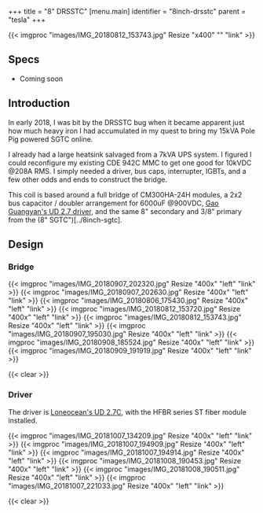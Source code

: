 +++
title = "8\" DRSSTC"
[menu.main]
identifier = "8inch-drsstc"
parent = "tesla"
+++

{{< imgproc "images/IMG_20180812_153743.jpg" Resize "x400" "" "link" >}}

## Specs

* Coming soon

## Introduction

In early 2018, I was bit by the DRSSTC bug when it became apparent just how
much heavy iron I had accumulated in my quest to bring my 15kVA Pole Pig
powered SGTC online.

I already had a large heatsink salvaged from a 7kVA UPS system. I figured I
could reconfigure my existing CDE 942C MMC to get one good for 10kVDC @208A
RMS. I simply needed a driver, bus caps, interrupter, IGBTs, and a few other
odds and ends to construct the bridge.

This coil is based around a full bridge of CM300HA-24H modules, a 2x2 bus
capacitor / doubler arrangement for 6000uF @900VDC, [Gao Guangyan's UD 2.7
driver](http://www.loneoceans.com/labs/ud27/), and the same 8" secondary and
3/8" primary from the (8" SGTC")[../8inch-sgtc].

## Design

### Bridge

{{< imgproc "images/IMG_20180907_202320.jpg" Resize "400x" "left" "link" >}}
{{< imgproc "images/IMG_20180907_202630.jpg" Resize "400x" "left" "link" >}}
{{< imgproc "images/IMG_20180806_175430.jpg" Resize "400x" "left" "link" >}}
{{< imgproc "images/IMG_20180812_153720.jpg" Resize "400x" "left" "link" >}}
{{< imgproc "images/IMG_20180812_153743.jpg" Resize "400x" "left" "link" >}}
{{< imgproc "images/IMG_20180907_195030.jpg" Resize "400x" "left" "link" >}}
{{< imgproc "images/IMG_20180908_185524.jpg" Resize "400x" "left" "link" >}}
{{< imgproc "images/IMG_20180909_191919.jpg" Resize "400x" "left" "link" >}}

{{< clear >}}

### Driver

The driver is [Loneocean's UD 2.7C](http://www.loneoceans.com/labs/ud27/), with
the HFBR series ST fiber module installed.

{{< imgproc "images/IMG_20181007_134209.jpg" Resize "400x" "left" "link" >}}
{{< imgproc "images/IMG_20181007_194909.jpg" Resize "400x" "left" "link" >}}
{{< imgproc "images/IMG_20181007_194914.jpg" Resize "400x" "left" "link" >}}
{{< imgproc "images/IMG_20181008_190453.jpg" Resize "400x" "left" "link" >}}
{{< imgproc "images/IMG_20181008_190511.jpg" Resize "400x" "left" "link" >}}
{{< imgproc "images/IMG_20181007_221033.jpg" Resize "400x" "left" "link" >}}

{{< clear >}}


